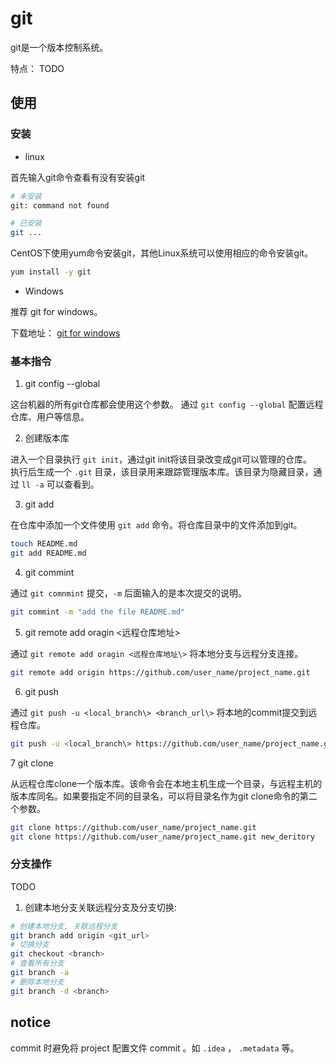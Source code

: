 # git

git是一个版本控制系统。

特点：
TODO

## 使用

### 安装

- linux

首先输入git命令查看有没有安装git

```bash
# 未安装
git: command not found

# 已安装
git ...
```

CentOS下使用yum命令安装git，其他Linux系统可以使用相应的命令安装git。

```bash
yum install -y git
```

- Windows

推荐 git for windows。

下载地址： [git for windows](https://git-for-windows.github.io/)

### 基本指令

1. git config --global

这台机器的所有git仓库都会使用这个参数。
通过 `git config --global` 配置远程仓库、用户等信息。

2. 创建版本库

进入一个目录执行 `git init`，通过git init将该目录改变成git可以管理的仓库。  
执行后生成一个 `.git` 目录，该目录用来跟踪管理版本库。该目录为隐藏目录，通过 `ll -a` 可以查看到。

3. git add

在仓库中添加一个文件使用 `git add` 命令。将仓库目录中的文件添加到git。

```bash
touch README.md
git add README.md
```

4. git commint

通过 `git comnmint` 提交，`-m` 后面输入的是本次提交的说明。

```bash
git commint -m "add the file README.md"
```

5. git remote add oragin \<远程仓库地址\>

通过 `git remote add oragin <远程仓库地址\>` 将本地分支与远程分支连接。

```bash
git remote add origin https://github.com/user_name/project_name.git
```

6. git push

通过 `git push -u <local_branch\> <branch_url\>` 将本地的commit提交到远程仓库。

```bash
git push -u <local_branch\> https://github.com/user_name/project_name.git
```

7 git clone

从远程仓库clone一个版本库。该命令会在本地主机生成一个目录，与远程主机的版本库同名。如果要指定不同的目录名，可以将目录名作为git clone命令的第二个参数。

```bash
git clone https://github.com/user_name/project_name.git
git clone https://github.com/user_name/project_name.git new_deritory
```

### 分支操作

TODO

1. 创建本地分支关联远程分支及分支切换:

```bash
# 创建本地分支, 关联远程分支
git branch add origin <git_url>
# 切换分支
git checkout <branch>
# 查看所有分支
git branch -a
# 删除本地分支
git branch -d <branch>
```

## notice

commit 时避免将 project 配置文件 commit 。如 `.idea` ， `.metadata` 等。
